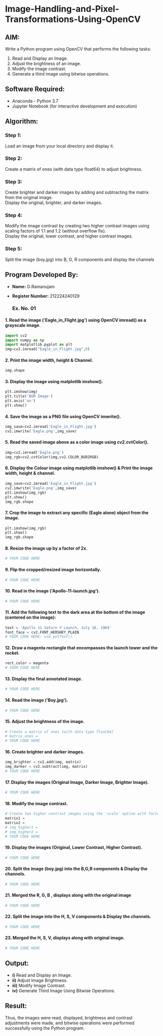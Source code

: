 # Image-Handling-and-Pixel-Transformations-Using-OpenCV 

## AIM:
Write a Python program using OpenCV that performs the following tasks:

1) Read and Display an Image.  
2) Adjust the brightness of an image.  
3) Modify the image contrast.  
4) Generate a third image using bitwise operations.

## Software Required:
- Anaconda - Python 3.7
- Jupyter Notebook (for interactive development and execution)

## Algorithm:
### Step 1:
Load an image from your local directory and display it.

### Step 2:
Create a matrix of ones (with data type float64) to adjust brightness.

### Step 3:
Create brighter and darker images by adding and subtracting the matrix from the original image.  
Display the original, brighter, and darker images.

### Step 4:
Modify the image contrast by creating two higher contrast images using scaling factors of 1.1 and 1.2 (without overflow fix).  
Display the original, lower contrast, and higher contrast images.

### Step 5:
Split the image (boy.jpg) into B, G, R components and display the channels

## Program Developed By:
- **Name:** G.Ramanujam 
- **Register Number:** 212224240129

  ### Ex. No. 01

#### 1. Read the image ('Eagle_in_Flight.jpg') using OpenCV imread() as a grayscale image.
```python
import cv2
import numpy as np
import matplotlib.pyplot as plt
img=cv2.imread("Eagle_in_Flight.jpg",0)
```

#### 2. Print the image width, height & Channel.
```python
img.shape
```

#### 3. Display the image using matplotlib imshow().
```python
plt.imshow(img)
plt.title('BGR Image')
plt.axis('on')
plt.show()
```

#### 4. Save the image as a PNG file using OpenCV imwrite().
```python
img_save=cv2.imread('Eagle_in_Flight.jpg')
cv2.imwrite('Eagle.png',img_save)
```

#### 5. Read the saved image above as a color image using cv2.cvtColor().
```python
img=cv2.imread('Eagle.png')
img_rgb=cv2.cvtColor(img,cv2.COLOR_BGR2RGB)
```

#### 6. Display the Colour image using matplotlib imshow() & Print the image width, height & channel.
```python
img_save=cv2.imread('Eagle_in_Flight.jpg')
cv2.imwrite('Eagle.png',img_save)
plt.imshow(img_rgb)
plt.show()
img_rgb.shape
```

#### 7. Crop the image to extract any specific (Eagle alone) object from the image.
```python
plt.imshow(img_rgb)
plt.show()
img_rgb.shape
```

#### 8. Resize the image up by a factor of 2x.
```python
# YOUR CODE HERE
```

#### 9. Flip the cropped/resized image horizontally.
```python
# YOUR CODE HERE
```

#### 10. Read in the image ('Apollo-11-launch.jpg').
```python
# YOUR CODE HERE
```

#### 11. Add the following text to the dark area at the bottom of the image (centered on the image):
```python
text = 'Apollo 11 Saturn V Launch, July 16, 1969'
font_face = cv2.FONT_HERSHEY_PLAIN
# YOUR CODE HERE: use putText()
```

#### 12. Draw a magenta rectangle that encompasses the launch tower and the rocket.
```python
rect_color = magenta
# YOUR CODE HERE
```

#### 13. Display the final annotated image.
```python
# YOUR CODE HERE
```

#### 14. Read the image ('Boy.jpg').
```python
# YOUR CODE HERE
```

#### 15. Adjust the brightness of the image.
```python
# Create a matrix of ones (with data type float64)
# matrix_ones = 
# YOUR CODE HERE
```

#### 16. Create brighter and darker images.
```python
img_brighter = cv2.add(img, matrix)
img_darker = cv2.subtract(img, matrix)
# YOUR CODE HERE
```

#### 17. Display the images (Original Image, Darker Image, Brighter Image).
```python
# YOUR CODE HERE
```

#### 18. Modify the image contrast.
```python
# Create two higher contrast images using the 'scale' option with factors of 1.1 and 1.2 (without overflow fix)
matrix1 = 
matrix2 = 
# img_higher1 = 
# img_higher2 = 
# YOUR CODE HERE
```

#### 19. Display the images (Original, Lower Contrast, Higher Contrast).
```python
# YOUR CODE HERE
```

#### 20. Split the image (boy.jpg) into the B,G,R components & Display the channels.
```python
# YOUR CODE HERE
```

#### 21. Merged the R, G, B , displays along with the original image
```python
# YOUR CODE HERE
```

#### 22. Split the image into the H, S, V components & Display the channels.
```python
# YOUR CODE HERE
```
#### 23. Merged the H, S, V, displays along with original image.
```python
# YOUR CODE HERE
```

## Output:
- **i)** Read and Display an Image.  
- **ii)** Adjust Image Brightness.  
- **iii)** Modify Image Contrast.  
- **iv)** Generate Third Image Using Bitwise Operations.

## Result:
Thus, the images were read, displayed, brightness and contrast adjustments were made, and bitwise operations were performed successfully using the Python program.

